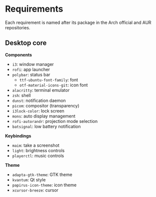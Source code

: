 # Requirements

Each requirement is named after its package in the Arch official and AUR
repositories.

## Desktop core

**Components**

- `i3`: window manager
- `rofi`: app launcher
- `polybar`: status bar
  - `ttf-ubuntu-font-family`: font
  - `otf-material-icons-git`: icon font
- `alacritty`: terminal emulator
- `zsh`: shell
- `dunst`: notification daemon
- `picom`: compositor (transparency)
- `i3lock-color`: lock screen
- `mons`: auto display management
- `rofi-autorandr`: projection mode selection
- `batsignal`: low battery notification

**Keybindings**

- `maim`: take a screenshot
- `light`: brightness controls
- `playerctl`: music controls

**Theme**

- `adapta-gtk-theme`: GTK theme
- `kvantum`: Qt style
- `papirus-icon-theme`: icon theme
- `xcursor-breeze`: cursor
